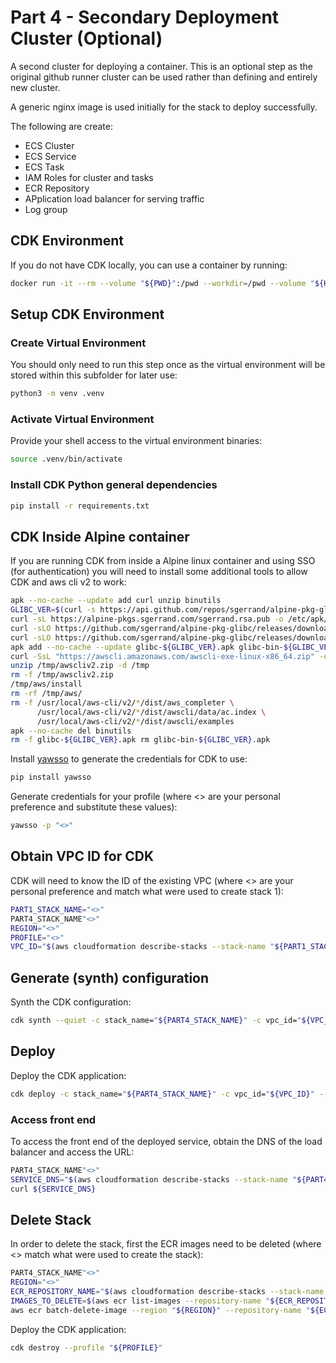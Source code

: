 # Part 4 - Secondary Deployment Cluster (Optional)

A second cluster for deploying a container. This is an optional step as the original github runner cluster can be used
rather than defining and entirely new cluster.

A generic nginx image is used initially for the stack to deploy successfully.

The following are create:

* ECS Cluster
* ECS Service
* ECS Task
* IAM Roles for cluster and tasks
* ECR Repository
* APplication load balancer for serving traffic
* Log group

## CDK Environment

If you do not have CDK locally, you can use a container by running:

```bash
docker run -it --rm --volume "${PWD}":/pwd --workdir=/pwd --volume "${HOME}/.aws":/root/.aws --entrypoint=/bin/bash ghcr.io/theidledeveloper/cdk-docker:latest
```

## Setup CDK Environment

### Create Virtual Environment

You should only need to run this step once as the virtual environment will be stored within this subfolder for later
use:

```bash
python3 -m venv .venv
```

### Activate Virtual Environment

Provide your shell access to the virtual environment binaries:

```bash
source .venv/bin/activate
```

### Install CDK Python general dependencies

```bash
pip install -r requirements.txt
```

## CDK Inside Alpine container

If you are running CDK from inside a Alpine linux container and using SSO (for authentication) you will need to install
some additional tools to allow CDK and aws cli v2 to work:

```bash
apk --no-cache --update add curl unzip binutils
GLIBC_VER=$(curl -s https://api.github.com/repos/sgerrand/alpine-pkg-glibc/releases/latest | grep tag_name | cut -d : -f 2,3 | tr -d \",' ')
curl -sL https://alpine-pkgs.sgerrand.com/sgerrand.rsa.pub -o /etc/apk/keys/sgerrand.rsa.pub
curl -sLO https://github.com/sgerrand/alpine-pkg-glibc/releases/download/${GLIBC_VER}/glibc-${GLIBC_VER}.apk
curl -sLO https://github.com/sgerrand/alpine-pkg-glibc/releases/download/${GLIBC_VER}/glibc-bin-${GLIBC_VER}.apk
apk add --no-cache --update glibc-${GLIBC_VER}.apk glibc-bin-${GLIBC_VER}.apk
curl -SsL "https://awscli.amazonaws.com/awscli-exe-linux-x86_64.zip" -o "/tmp/awscliv2.zip"
unzip /tmp/awscliv2.zip -d /tmp
rm -f /tmp/awscliv2.zip
/tmp/aws/install
rm -rf /tmp/aws/
rm -f /usr/local/aws-cli/v2/*/dist/aws_completer \
      /usr/local/aws-cli/v2/*/dist/awscli/data/ac.index \
      /usr/local/aws-cli/v2/*/dist/awscli/examples
apk --no-cache del binutils
rm -f glibc-${GLIBC_VER}.apk rm glibc-bin-${GLIBC_VER}.apk
```

Install [yawsso](https://github.com/victorskl/yawsso) to generate the credentials for CDK to use:

```bash
pip install yawsso
```

Generate credentials for your profile (where <> are your personal preference and substitute these values):

```bash
yawsso -p "<>"
```

## Obtain VPC ID for CDK

CDK will need to know the ID of the existing VPC (where <> are your personal preference and match what were used to
create stack 1):

```bash
PART1_STACK_NAME="<>"
PART4_STACK_NAME"<>"
REGION="<>"
PROFILE="<>"
VPC_ID="$(aws cloudformation describe-stacks --stack-name "${PART1_STACK_NAME}" --region "${REGION}" --query 'Stacks[*].Outputs[?OutputKey==`VpcId`].OutputValue' --output text --profile "${PROFILE}")"
```

## Generate (synth) configuration

Synth the CDK configuration:

```bash
cdk synth --quiet -c stack_name="${PART4_STACK_NAME}" -c vpc_id="${VPC_ID}" --profile "${PROFILE}"
```

## Deploy

Deploy the CDK application:

```bash
cdk deploy -c stack_name="${PART4_STACK_NAME}" -c vpc_id="${VPC_ID}" --profile "${PROFILE}"
```

### Access front end

To access the front end of the deployed service, obtain the DNS of the load balancer and access the URL:

```bash
PART4_STACK_NAME"<>"
SERVICE_DNS="$(aws cloudformation describe-stacks --stack-name "${PART4_STACK_NAME}" --region "${REGION}" --query 'Stacks[*].Outputs[?OutputKey==`LoadBalancerDNS`].OutputValue' --output text)"
curl ${SERVICE_DNS}
```

## Delete Stack

In order to delete the stack, first the ECR images need to be deleted (where <> match what were used to create the
stack):

```bash
PART4_STACK_NAME"<>"
REGION="<>"
ECR_REPOSITORY_NAME="$(aws cloudformation describe-stacks --stack-name "${PART4_STACK_NAME}" --region "${REGION}" --query 'Stacks[*].Outputs[?OutputKey==`ECRRepositoryUri`].OutputValue' --output text | awk -F '/' '{print $NF}')"
IMAGES_TO_DELETE=$(aws ecr list-images --repository-name "${ECR_REPOSITORY_NAME}" --region "${REGION}"  --query 'imageIds[*]' --output json)
aws ecr batch-delete-image --region "${REGION}" --repository-name "${ECR_REPOSITORY_NAME}" --image-ids "${IMAGES_TO_DELETE}"
```

Deploy the CDK application:

```bash
cdk destroy --profile "${PROFILE}"
```
